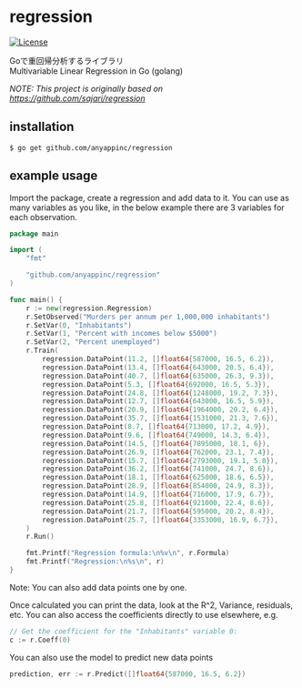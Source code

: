 regression
=======
[![License][license-image]][license-url]

[license-image]: http://img.shields.io/badge/license-MIT-green.svg?style=flat-square
[license-url]: LICENSE.txt

Goで重回帰分析するライブラリ  
Multivariable Linear Regression in Go (golang)

*NOTE: This project is originally based on https://github.com/sajari/regression*

installation
------------

    $ go get github.com/anyappinc/regression

example usage
-------------

Import the package, create a regression and add data to it. You can use as many variables as you like, in the below example there are 3 variables for each observation.

```go
package main

import (
	"fmt"

	"github.com/anyappinc/regression"
)

func main() {
	r := new(regression.Regression)
	r.SetObserved("Murders per annum per 1,000,000 inhabitants")
	r.SetVar(0, "Inhabitants")
	r.SetVar(1, "Percent with incomes below $5000")
	r.SetVar(2, "Percent unemployed")
	r.Train(
		regression.DataPoint(11.2, []float64{587000, 16.5, 6.2}),
		regression.DataPoint(13.4, []float64{643000, 20.5, 6.4}),
		regression.DataPoint(40.7, []float64{635000, 26.3, 9.3}),
		regression.DataPoint(5.3, []float64{692000, 16.5, 5.3}),
		regression.DataPoint(24.8, []float64{1248000, 19.2, 7.3}),
		regression.DataPoint(12.7, []float64{643000, 16.5, 5.9}),
		regression.DataPoint(20.9, []float64{1964000, 20.2, 6.4}),
		regression.DataPoint(35.7, []float64{1531000, 21.3, 7.6}),
		regression.DataPoint(8.7, []float64{713000, 17.2, 4.9}),
		regression.DataPoint(9.6, []float64{749000, 14.3, 6.4}),
		regression.DataPoint(14.5, []float64{7895000, 18.1, 6}),
		regression.DataPoint(26.9, []float64{762000, 23.1, 7.4}),
		regression.DataPoint(15.7, []float64{2793000, 19.1, 5.8}),
		regression.DataPoint(36.2, []float64{741000, 24.7, 8.6}),
		regression.DataPoint(18.1, []float64{625000, 18.6, 6.5}),
		regression.DataPoint(28.9, []float64{854000, 24.9, 8.3}),
		regression.DataPoint(14.9, []float64{716000, 17.9, 6.7}),
		regression.DataPoint(25.8, []float64{921000, 22.4, 8.6}),
		regression.DataPoint(21.7, []float64{595000, 20.2, 8.4}),
		regression.DataPoint(25.7, []float64{3353000, 16.9, 6.7}),
	)
	r.Run()

	fmt.Printf("Regression formula:\n%v\n", r.Formula)
	fmt.Printf("Regression:\n%s\n", r)
}
```

Note: You can also add data points one by one.

Once calculated you can print the data, look at the R^2, Variance, residuals, etc. You can also access the coefficients directly to use elsewhere, e.g.

```go
// Get the coefficient for the "Inhabitants" variable 0:
c := r.Coeff(0)
```

You can also use the model to predict new data points

```go
prediction, err := r.Predict([]float64{587000, 16.5, 6.2})
```
